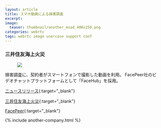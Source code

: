 ```yaml
---
layout: article
title: スマホ動画による損害調査
excerpt: 
image:
  teaser: thumbnail/another_msad_400x250.png
categories: webrtc
tags: webrtc image usercase support conf
---
```


### 三井住友海上火災

<figure>
	<img src="{{ site.url | replace_first: 'http://', '//' | replace_first: 'https://', '//' }}{{ site.baseurl }}/images/pages/msad.jpg">
</figure>

損害調査に、契約者がスマートフォンで撮影した動画を利用。
FacePeer社のビデオチャットプラットフォームとして「FaceHub」を採用。

[ニュースリリース](https://www.face-peer.com/news/detail/170313.html){:target="_blank"}

[三井住友海上火災](http://www.ms-ins.com/){:target="_blank"}

[FacePeer](https://www.face-peer.com/index){:target="_blank"}

{% include another-company.html %}
